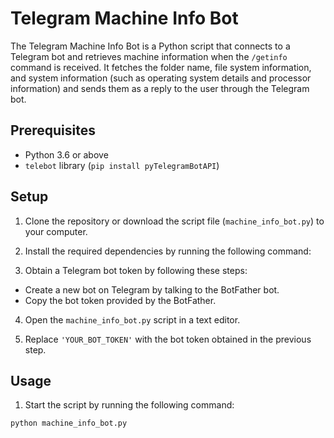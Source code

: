 # Telegram Machine Info Bot

The Telegram Machine Info Bot is a Python script that connects to a Telegram bot and retrieves machine information when the `/getinfo` command is received. It fetches the folder name, file system information, and system information (such as operating system details and processor information) and sends them as a reply to the user through the Telegram bot.

## Prerequisites

- Python 3.6 or above
- `telebot` library (`pip install pyTelegramBotAPI`)

## Setup

1. Clone the repository or download the script file (`machine_info_bot.py`) to your computer.

2. Install the required dependencies by running the following command:
3. Obtain a Telegram bot token by following these steps:
- Create a new bot on Telegram by talking to the BotFather bot.
- Copy the bot token provided by the BotFather.

4. Open the `machine_info_bot.py` script in a text editor.

5. Replace `'YOUR_BOT_TOKEN'` with the bot token obtained in the previous step.

## Usage

1. Start the script by running the following command:
```
python machine_info_bot.py
